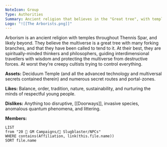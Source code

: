 ```yaml
---
NoteIcon: Group
Type: Authorities
Summary: Ancient religion that believes in the "Great tree", with temples in [[Thennis Spar]].
Logo: "![[The Arborists.png]]"
---
```

Arborism is an ancient religion with temples throughout Thennis Spar, and likely beyond. They believe the multiverse is a great tree with many forking branches, and that they have been called to tend to it. At their best, they are spiritually-minded thinkers and philosophers, guiding interdimensional travellers with wisdom and protecting the multiverse from destructive forces. At worst they’re creepy cultists trying to control everything.

**Assets:**
Deciduum Temple (and all the advanced technology and multiversal secrets contained therein) and numerous secret routes and portal-zones.

**Likes:**
Balance, order, tradition, nature, sustainability, and nurturing the minds of respectful young people.

**Dislikes:**
Anything too disruptive, [[Doorways]], invasive species, anomalous quantum phenomena, and littering.

**Members:**
```dataview
LIST
from "20 🌟 GM Campaigns/🐌 Slugblaster/NPCs"
WHERE contains(Affiliation, link(this.file.name))
SORT file.name
```